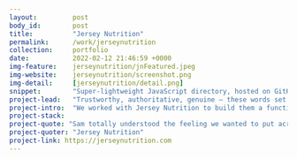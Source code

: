 ```yaml
---
layout:         post
body_id:        post
title:          "Jersey Nutrition"
permalink:      /work/jerseynutrition
collection:     portfolio
date:           2022-02-12 21:46:59 +0000
img-feature:    jerseynutrition/jnFeatured.jpeg
img-website:    jerseynutrition/screenshot.png
img-detail:     [jerseynutrition/detail.png]
snippet:        "Super-lightweight JavaScript directory, hosted on GitHub Pages"
project-lead:   "Trustworthy, authoritative, genuine – these words set the tone for the Jersey Nutrition website project."
project-intro:  "We worked with Jersey Nutrition to build them a functional and lightweight directory of qualified, local nutrition professionals. We also worked with Jersey Nutrition on the tone and content of the copy in the all-important FAQ section of the website. After a quick final edit, the website was ready for launch. "
project-stack:  
project-quote: "Sam totally understood the feeling we wanted to put across with the website. The finished product was spot on."
project-quoter: "Jersey Nutrition"
project-link: https://jerseynutrition.com
---
```

